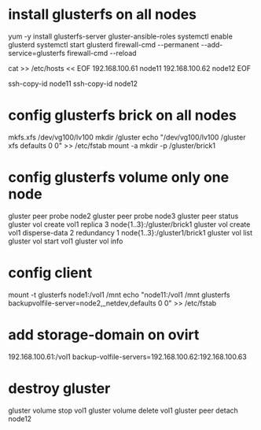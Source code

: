 # install glusterfs on all nodes
yum -y install glusterfs-server gluster-ansible-roles
systemctl enable glusterd
systemctl start glusterd
firewall-cmd --permanent --add-service=glusterfs
firewall-cmd --reload

cat >> /etc/hosts << EOF
192.168.100.61 node11
192.168.100.62 node12
EOF

ssh-copy-id node11
ssh-copy-id node12

# config glusterfs brick on all nodes 
mkfs.xfs /dev/vg100/lv100
mkdir /gluster
echo "/dev/vg100/lv100 /gluster xfs defaults 0 0" >> /etc/fstab
mount -a
mkdir -p /gluster/brick1

# config glusterfs volume only one node
gluster peer probe node2
gluster peer probe node3
gluster peer status
gluster vol create vol1 replica 3 node{1..3}:/gluster/brick1
gluster vol create vol1 disperse-data 2 redundancy 1 node{1..3}:/gluster1/brick1
gluster vol list
gluster vol start vol1
gluster vol info

# config client
mount -t glusterfs node1:/vol1 /mnt
echo "node11:/vol1 /mnt glusterfs backupvolfile-server=node2,_netdev,defaults 0 0" >> /etc/fstab

# add storage-domain on ovirt
192.168.100.61:/vol1
backup-volfile-servers=192.168.100.62:192.168.100.63

# destroy gluster
gluster volume stop vol1
gluster volume delete vol1
gluster peer detach node12
